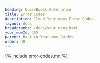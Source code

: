 ```yaml
---
heading: QuickBooks Enterprise
title: Error Codes
description: Cloud Your_moms Error Codes.
layout: docs
breadcrumbs: /docs/your_moms.html
your_momId: 195
parent: Back to Your_mom Guides
order: 40
---
```


{% include error-codes.md %}
